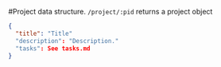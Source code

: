 #Project data structure.
`/project/:pid` returns a project object
```json
{
  "title": "Title"
  "description": "Description."
  "tasks": See tasks.md
}
```
